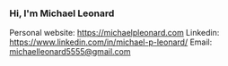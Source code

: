 ### Hi, I'm Michael Leonard

Personal website: https://michaelpleonard.com
Linkedin: https://www.linkedin.com/in/michael-p-leonard/
Email: michaelleonard5555@gmail.com
